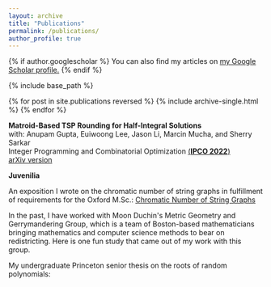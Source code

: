 ```yaml
---
layout: archive
title: "Publications"
permalink: /publications/
author_profile: true
---
```


{% if author.googlescholar %}
  You can also find my articles on <u><a href="{{author.googlescholar}}">my Google Scholar profile</a>.</u>
{% endif %}

{% include base_path %}

{% for post in site.publications reversed %}
  {% include archive-single.html %}
{% endfor %}

**Matroid-Based TSP Rounding for Half-Integral Solutions**  
  with: Anupam Gupta, Euiwoong Lee, Jason Li, Marcin Mucha, and Sherry Sarkar  
  Integer Programming and Combinatorial Optimization <a href="https://www.ipco2022.com/home"> (**IPCO 2022**) </a>  
  <a href="https://arxiv.org/abs/2111.09290"> arXiv version </a>
  
 **Juvenilia**
 
 An exposition I wrote on the chromatic number of string graphs in fulfillment of requirements for the Oxford M.Sc.: <a href="{{ hanewman.github.io }}/_pages/diss.pdf"> Chromatic Number of String Graphs </a>
 
In the past, I have worked with Moon Duchin's Metric Geometry and Gerrymandering Group, which is a team of Boston-based mathematicians bringing mathematics and computer science methods to bear on redistricting. Here is one fun study that came out of my work with this group. 

My undergraduate Princeton senior thesis on the roots of random polynomials: 

